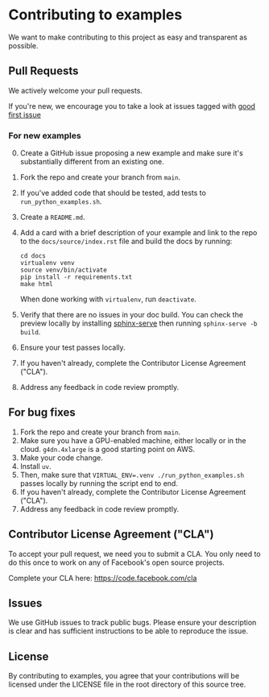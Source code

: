 # Contributing to examples

We want to make contributing to this project as easy and transparent as
possible.

## Pull Requests

We actively welcome your pull requests.

If you're new, we encourage you to take a look at issues tagged with [good first issue](https://github.com/pytorch/examples/issues?q=is%3Aissue+is%3Aopen+label%3A%22good+first+issue%22)

### For new examples

0. Create a GitHub issue proposing a new example and make sure it's substantially different from an existing one.
1. Fork the repo and create your branch from `main`.
2. If you've added code that should be tested, add tests to `run_python_examples.sh`.
3. Create a `README.md`.
4. Add a card with a brief description of your example and link to the repo to
   the `docs/source/index.rst` file and build the docs by running:

   ```
   cd docs
   virtualenv venv
   source venv/bin/activate
   pip install -r requirements.txt
   make html
   ```

   When done working with `virtualenv`, run `deactivate`.

5. Verify that there are no issues in your doc build. You can check the preview locally
   by installing [sphinx-serve](https://pypi.org/project/sphinx-serve/)
   then running `sphinx-serve -b build`.
6. Ensure your test passes locally.
7. If you haven't already, complete the Contributor License Agreement ("CLA").
8. Address any feedback in code review promptly.

## For bug fixes

1. Fork the repo and create your branch from `main`.
2. Make sure you have a GPU-enabled machine, either locally or in the cloud. `g4dn.4xlarge` is a good starting point on AWS.
3. Make your code change.
4. Install `uv`.
5. Then, make sure that `VIRTUAL_ENV=.venv ./run_python_examples.sh` passes locally by running the script end to end.
6. If you haven't already, complete the Contributor License Agreement ("CLA").
7. Address any feedback in code review promptly.

## Contributor License Agreement ("CLA")

To accept your pull request, we need you to submit a CLA. You only need
to do this once to work on any of Facebook's open source projects.

Complete your CLA here: <https://code.facebook.com/cla>

## Issues

We use GitHub issues to track public bugs. Please ensure your description is
clear and has sufficient instructions to be able to reproduce the issue.

## License

By contributing to examples, you agree that your contributions will be licensed
under the LICENSE file in the root directory of this source tree.
